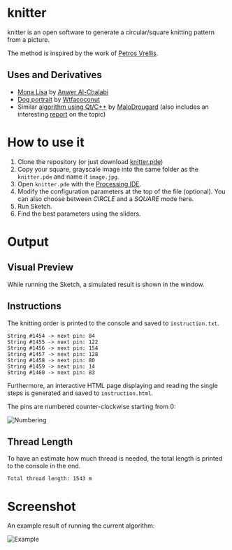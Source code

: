 # knitter

knitter is an open software to generate a circular/square knitting pattern from a picture.
 
The method is inspired by the work of [Petros Vrellis](http://artof01.com/vrellis/works/knit.html).

## Uses and Derivatives

* [Mona Lisa](https://youtu.be/Gx26zk3MpWo) by [Anwer Al-Chalabi](https://www.youtube.com/channel/UCHSDv-MMYOPMMpnS9q8XsCA)
* [Dog portrait](https://imgur.com/gallery/pN5T9) by [Wtfacoconut](https://imgur.com/user/Wtfacoconut)
* Similar [algorithm using Qt/C++](https://github.com/MaloDrougard/knit) by [MaloDrougard](https://github.com/MaloDrougard) (also includes an interesting [report](https://github.com/MaloDrougard/knit/blob/master/Doc/knit-final-report.pdf) on the topic)

# How to use it

1. Clone the repository (or just download [knitter.pde](https://raw.githubusercontent.com/christiansiegel/knitter/master/knitter.pde))
2. Copy your square, grayscale image into the same folder as the `knitter.pde` and name it `image.jpg`.
3. Open `knitter.pde` with the [Processing IDE](https://processing.org/).
4. Modify the configuration parameters at the top of the file (optional). You can also choose between *CIRCLE* and a *SQUARE* mode here.
5. Run Sketch.
6. Find the best parameters using the sliders.

# Output

## Visual Preview

While running the Sketch, a simulated result is shown in the window.

## Instructions

The knitting order is printed to the console and saved to `instruction.txt`. 

```
String #1454 -> next pin: 84
String #1455 -> next pin: 122
String #1456 -> next pin: 154
String #1457 -> next pin: 128
String #1458 -> next pin: 80
String #1459 -> next pin: 14
String #1460 -> next pin: 83
```

Furthermore, an interactive HTML page displaying and reading the single steps is generated and saved to `instruction.html`.

The pins are numbered counter-clockwise starting from 0:

![Numbering](doc/numbering.png "Numbering")

## Thread Length

To have an estimate how much thread is needed, the total length is printed to the console in the end.

```
Total thread length: 1543 m
```

# Screenshot

An example result of running the current algorithm: 

![Example](doc/example.png "Example")
